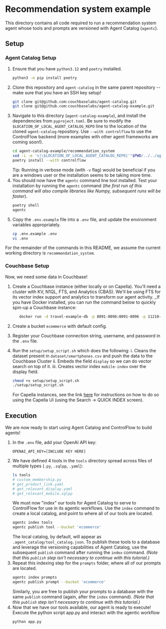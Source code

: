 # Recommendation system example

This directory contains all code required to run a recommendation system agent whose tools and prompts are versioned with
Agent Catalog (`agentc`).

## Setup

### Agent Catalog Setup

1. Ensure that you have `python3.12` and `poetry` installed.
   ```bash
   python3 -m pip install poetry
   ```
2. Clone this repository and `agent-catalog` in the same parent repository -- make sure that you have an SSH key setup!
   ```bash
   git clone git@github.com:couchbaselabs/agent-catalog.git
   git clone git@github.com:couchbaselabs/agent-catalog-example.git
   ```
3. Navigate to this directory (`agent-catalog-example`), and install the dependencies from `pyproject.toml`.
   Be sure to modify the `$LOCATION_OF_LOCAL_AGENT_CATALOG_REPO` line to the location of the cloned `agent-catalog` repository.
   Use `--with controlflow` to use the ControlFlow backend (more examples with other agent frameworks are coming soon!).
   ```bash
   cd agent-catalog-example/recommendation_system
   sed -i -e 's|\$LOCATION_OF_LOCAL_AGENT_CATALOG_REPO|'"$PWD/../../agent-catalog"'|g' pyproject.toml
   poetry install --with controlflow
   ```
   Tip: Running in verbose mode (with `-v` flag) would be beneficial if you are a windows user or the installation seems to be taking more time.
4. You should now have the `agentc` command line tool installed.
   Test your installation by running the `agentc` command (_the first run of this command will also compile libraries
   like Numpy, subsequent runs will be faster_).
   ```bash
   poetry shell
   agentc
   ```
5. Copy the `.env.example` file into a `.env` file, and update the environment variables appropriately.
   ```bash
   cp .env.example .env
   vi .env
   ```

For the remainder of the commands in this README, we assume the current working directory is `recommendation_system`.

### Couchbase Setup

Now, we need some data in Couchbase!

1. Create a Couchbase instance (either locally or on Capella).
   You'll need a cluster with KV, N1QL, FTS, and Analytics (CBAS).
   We'll be using FTS for its vector index support and analytics to transform our agent activity.
   _If you have Docker installed, you can run the command below to quickly spin-up a Couchbase instance:
   ```bash
      docker run -d travel-example-db -p 8091-8096:8091-8096 -p 11210-11211:11210-11211 couchbase`
   ```
2. Create a bucket `ecommerce` with default config.
3. Register your Couchbase connection string, username, and password in the `.env` file.
4. Run the `setup/setup_script.sh` which does the following:
   i. Cleans the dataset present in `dataset/smartphones.csv` and push the data to the Couchbase Cluster
   ii. Embeds the field `display` so we can do vector search on top of it.
   iii. Creates vector index `mobile-index` over the display field.
   ```bash
   chmod +x setup/setup_script.sh
   ./setup/setup_script.sh
   ```

   For Capella instances, see the
   link [here](https://docs.couchbase.com/cloud/vector-search/create-vector-search-index-ui.html)
   for instructions on how to do so using the Capella UI (using the Search -> QUICK INDEX screen).

## Execution

We are now ready to start using Agent Catalog and ControlFlow to build agents!

1. In the `.env` file, add your OpenAI API key:
   ```
   OPENAI_API_KEY=[INCLUDE KEY HERE]
   ```
2. We have defined 4 tools in the `tools` directory spread across files
   of multiple types (`.py`, `.sqlpp`, `.yaml`):
   ```bash
   ls tools
   # custom_membership.py
   # get_product_link.yaml
   # get_relevant_display.yaml
   # get_relevant_mobile.sqlpp
   ```
   We must now "index" our tools for Agent Catalog to serve to ControlFlow for use in its agentic workflows.
   Use the `index` command to create a local catalog, and point to where all of our tools are located.
   ```bash
   agentc index tools
   agentc publish tool --bucket 'ecommerce'
   ```
   The local catalog, by default, will appear as `.agent_catalog/tool_catalog.json`.
   To publish these tools to a database and leverage the versioning capabilities of Agent Catalog, use the subsequent
   `publish` command after running the `index` command. _(Note that this `publish` step isn't necessary to continue with
   this tutorial.)_
3. Repeat this indexing step for the `prompts` folder, where all of our prompts are located.
   ```bash
   agentc index prompts
   agentc publish prompt --bucket 'ecommerce'
   ```
   Similarly, you are free to publish your prompts to a database with the same `publish` command (again, after
   the `index` command). _(Note that this `publish` step isn't necessary to continue with this tutorial.)_
4. Now that we have our tools available, our agent is ready to execute!
   Execute the python script app.py and interact with the agentic workflow
   ```bash
   python app.py
   ```